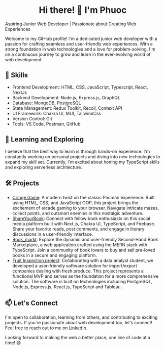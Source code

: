 <h1 align="center">Hi there! 👋 I'm Phuoc</h1>


Aspiring Junior Web Developer | Passionate about Creating Web Experiences

Welcome to my GitHub profile! I'm a dedicated junior web developer with a passion for crafting seamless and user-friendly web experiences. With a strong foundation in web technologies and a love for problem-solving, I'm on a continuous journey to grow and learn in the ever-evolving world of web development.

## 🚀 Skills

- Frontend Development: HTML, CSS, JavaScript, Typescript, React, NextJs
- Backend Development: Node.js, Express.js, GraphQL
- Database: MongoDB, PostgreSQL
- State Management: Redux Toolkit, Recoil, Context API
- UI Framework: Chakra UI, MUI, TailwindCss
- Version Control: Git
- Tools: VS Code, Postman, GitHub

## 🌱 Learning and Exploring

I believe that the best way to learn is through hands-on experience. I'm constantly working on personal projects and diving into new technologies to expand my skill set. Currently, I'm excited about honing my TypeScript skills and exploring serverless architecture.

## 🛠️ Projects

- [Cringe Game](https://cringe-game.netlify.app/): A modern twist on the classic Pacman experience. Built using HTML, CSS, and JavaScript OOP, this project brings the excitement of arcade gaming to your browser. Navigate intricate mazes, collect points, and outsmart enemies in this nostalgic adventure.
- [ShareYourBook](https://share-your-book.vercel.app/): Connect with fellow book enthusiasts on this social media platform built with Next.js, Chakra UI, TypeScript, and Firebase. Share your favorite reads, post comments, and engage in literary discussions in a user-friendly interface.
- [Book_markt](https://marktbook.vercel.app/): Explore the dynamic and user-friendly Second-Hand Book Marketplace, a web application crafted using the MERN stack with TypeScript. Join a community of book lovers to buy and sell pre-loved books in a secure and engaging platform.
- [Fruit Inspection project](https://fruit-project.vercel.app/): Collaborating with a data analyst student, we developed a user-friendly software solution for import/export companies dealing with fresh produce. This project represents a functional MVP and serves as the foundation for a more comprehensive solution. The software is built on technologies including PostgreSQL, Node.js, Express.js, React.js, TypeScript and Tableau.

## 📫 Let's Connect

I'm open to collaboration, learning from others, and contributing to exciting projects. If you're passionate about web development too, let's connect! Feel free to reach out to me on [LinkedIn](https://www.linkedin.com/in/phuoc-l-56b894116/).

Looking forward to making the web a better place, one line of code at a time! 😄
